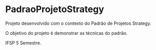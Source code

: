 # PadraoProjetoStrategy

Projeto desenvolvido com o contexto do Padrão de Projetos Strategy. 

O objetivo do projeto é demonstrar as técnicas do padrão.

IFSP 5 Semestre.
